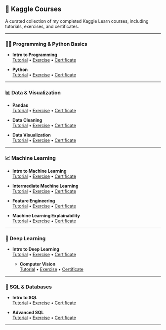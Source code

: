## 📘 Kaggle Courses

A curated collection of my completed Kaggle Learn courses, including tutorials, exercises, and certificates.

---

### 🧑‍💻 Programming & Python Basics
- **Intro to Programming**  
  [Tutorial](https://github.com/parveen-ml/learning-path/tree/main/kaggle_courses/01_intro_to_programming/Tutorial) • [Exercise](https://github.com/parveen-ml/learning-path/tree/main/kaggle_courses/01_intro_to_programming/Exercise) • [Certificate](https://github.com/parveen-ml/learning-path/blob/main/kaggle_courses/01_intro_to_programming/certificate/Parveen%20kashyap%20-%20Intro%20to%20Programming.png)

- **Python**  
  [Tutorial](https://github.com/parveen-ml/learning-path/tree/main/kaggle_courses/02_python/Tutorial) • [Exercise](https://github.com/parveen-ml/learning-path/tree/main/kaggle_courses/02_python/Exercise) • [Certificate](https://github.com/parveen-ml/learning-path/tree/main/kaggle_courses/02_python/Certificate)

---

### 📊 Data & Visualization
- **Pandas**  
  [Tutorial](https://github.com/parveen-ml/learning-path/tree/main/kaggle_courses/06_Pandas/Tutorial) • [Exercise](https://github.com/parveen-ml/learning-path/tree/main/kaggle_courses/06_Pandas/Exercise) • [Certificate](https://github.com/parveen-ml/learning-path/blob/main/kaggle_courses/06_Pandas/Certificate/Parveen%20kashyap%20-%20Pandas.png)

- **Data Cleaning**  
  [Tutorial](https://github.com/parveen-ml/learning-path/tree/main/kaggle_courses/05_Data_cleaning/Tutorial) • [Exercise](https://github.com/parveen-ml/learning-path/tree/main/kaggle_courses/05_Data_cleaning/exercise) • [Certificate](https://github.com/parveen-ml/learning-path/blob/main/kaggle_courses/05_Data_cleaning/certificate/Parveen%20kashyap%20-%20Data%20Cleaning.png)

- **Data Visualization**  
  [Tutorial](https://github.com/parveen-ml/learning-path/tree/main/kaggle_courses/08_data_visualization/tutorial) • [Exercise](https://github.com/parveen-ml/learning-path/tree/main/kaggle_courses/08_data_visualization/exercise) • [Certificate](https://github.com/parveen-ml/learning-path/blob/main/kaggle_courses/08_data_visualization/Parveen%20kashyap%20-%20Data%20Visualization.png)

---

### 📈 Machine Learning
- **Intro to Machine Learning**  
  [Tutorial](https://github.com/parveen-ml/learning-path/tree/main/kaggle_courses/03_Intro_to_machine_learning/Tutorial) • [Exercise](https://github.com/parveen-ml/learning-path/tree/main/kaggle_courses/03_Intro_to_machine_learning/Exercise) • [Certificate](https://github.com/parveen-ml/learning-path/blob/main/kaggle_courses/03_Intro_to_machine_learning/Certificate/Parveen%20kashyap%20-%20Intro%20to%20Machine%20Learning.png)

- **Intermediate Machine Learning**  
  [Tutorial](https://github.com/parveen-ml/learning-path/tree/main/kaggle_courses/10_intermediate_machine_learning/tutorial) • [Exercise](https://github.com/parveen-ml/learning-path/tree/main/kaggle_courses/10_intermediate_machine_learning/exercise) • [Certificate](https://github.com/parveen-ml/learning-path/blob/main/kaggle_courses/10_intermediate_machine_learning/Parveen_kashyap_Intermediate_Machine_Learning.png)

- **Feature Engineering**  
  [Tutorial](https://github.com/parveen-ml/learning-path/tree/main/kaggle_courses/07_featureEngineering/tutorials) • [Exercise](https://github.com/parveen-ml/learning-path/tree/main/kaggle_courses/07_featureEngineering/exercise) • [Certificate](https://github.com/parveen-ml/learning-path/blob/main/kaggle_courses/07_featureEngineering/Parveen%20kashyap%20-%20Feature%20Engineering.png)

- **Machine Learning Explainability**  
  [Tutorial](https://github.com/parveen-ml/learning-path/tree/main/kaggle_courses/11_Machine_Learning_Explainability/tutorial) • [Exercise](https://github.com/parveen-ml/learning-path/tree/main/kaggle_courses/11_Machine_Learning_Explainability/exercise) • [Certificate](https://github.com/parveen-ml/learning-path/blob/main/kaggle_courses/11_Machine_Learning_Explainability/Parveen_kashyap_Machine_Learning_Explainability.png)

---

### 🧠 Deep Learning  
- **Intro to Deep Learning**  
  [Tutorial](https://github.com/parveen-ml/learning-path/tree/main/kaggle_courses/12_Intro-to-Deep-Learning/tutorial) • [Exercise](https://github.com/parveen-ml/learning-path/tree/main/kaggle_courses/12_Intro-to-Deep-Learning/exercise) • [Certificate](https://github.com/parveen-ml/learning-path/blob/main/kaggle_courses/12_Intro-to-Deep-Learning/Parveen_kashyap-Intro_to_Deep_Learning.png)

  - **Computer Vision**  
  [Tutorial](https://github.com/parveen-ml/learning-path/tree/main/kaggle_courses/13_ComputerVision/tutorials) • [Exercise](https://github.com/parveen-ml/learning-path/tree/main/kaggle_courses/13_ComputerVision/exercises) • [Certificate](https://github.com/parveen-ml/learning-path/blob/main/kaggle_courses/13_ComputerVision/Parveenkashyap_ComputerVision.png)

---

### 🧮 SQL & Databases
- **Intro to SQL**  
  [Tutorial](https://github.com/parveen-ml/learning-path/tree/main/kaggle_courses/04_Intro_to_sql/Tutorial) • [Exercise](https://github.com/parveen-ml/learning-path/tree/main/kaggle_courses/04_Intro_to_sql/Exercise) • [Certificate](https://github.com/parveen-ml/learning-path/blob/main/kaggle_courses/04_Intro_to_sql/Certificate/Parveen%20kashyap%20-%20Intro%20to%20SQL.png)

- **Advanced SQL**  
  [Tutorial](https://github.com/parveen-ml/learning-path/tree/main/kaggle_courses/09_advanced_sql/tutorial) • [Exercise](https://github.com/parveen-ml/learning-path/tree/main/kaggle_courses/09_advanced_sql/exercise) • [Certificate](https://github.com/parveen-ml/learning-path/blob/main/kaggle_courses/09_advanced_sql/Parveen_kashyap_Advanced_SQL.png)

---
